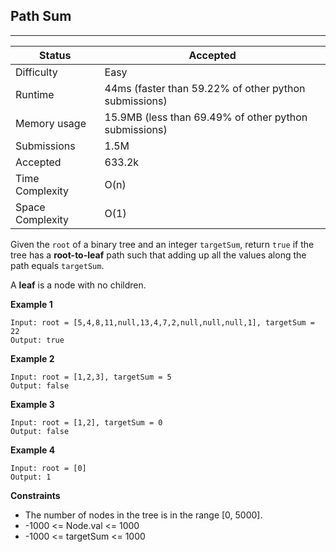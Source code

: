 ## Path Sum
---------
| Status | Accepted |
| --- | --- |
| Difficulty | Easy |
| Runtime | 44ms (faster than 59.22% of other python submissions) |
| Memory usage | 15.9MB (less than 69.49% of other python submissions) |
| Submissions | 1.5M |
| Accepted | 633.2k |
| Time Complexity | O(n) |
| Space Complexity | O(1) |

Given the `root` of a binary tree and an integer `targetSum`, return `true` if the tree has a **root-to-leaf** path such that adding up all the values along the path equals `targetSum`.

A **leaf** is a node with no children.

**Example 1**
```
Input: root = [5,4,8,11,null,13,4,7,2,null,null,null,1], targetSum = 22
Output: true
```

**Example 2**
```
Input: root = [1,2,3], targetSum = 5
Output: false
```

**Example 3**
```
Input: root = [1,2], targetSum = 0
Output: false
```

**Example 4**
```
Input: root = [0]
Output: 1
```

**Constraints**
- The number of nodes in the tree is in the range [0, 5000].
- -1000 <= Node.val <= 1000
- -1000 <= targetSum <= 1000

